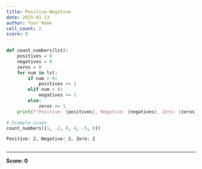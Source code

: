 ```yaml
---
title: Positive-Negative
date: 2025-01-13
author: Your Name
cell_count: 2
score: 0
---
```


```python
def count_numbers(lst):
    positives = 0
    negatives = 0
    zeros = 0
    for num in lst:
        if num > 0:
            positives += 1
        elif num < 0:
            negatives += 1
        else:
            zeros += 1
    print(f"Positive: {positives}, Negative: {negatives}, Zero: {zeros}")

# Example usage
count_numbers([1, -2, 0, 4, -5, 0])
```

    Positive: 2, Negative: 2, Zero: 2



```python

```


---
**Score: 0**